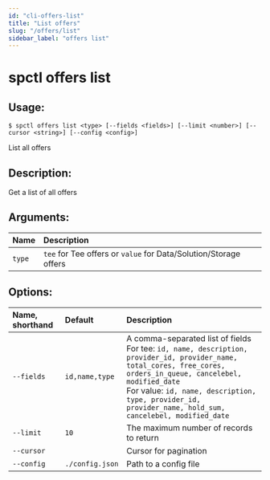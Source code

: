 ```yaml
---
id: "cli-offers-list"
title: "List offers"
slug: "/offers/list"
sidebar_label: "offers list"
---
```


# spctl offers list

## Usage:

```shell
$ spctl offers list <type> [--fields <fields>] [--limit <number>] [--cursor <string>] [--config <config>]
```

List all offers

## Description:

Get a list of all offers

## Arguments:

|**Name**|**Description**|
| :- | :- |
|`type`|`tee` for Tee offers or `value` for Data/Solution/Storage offers|  

## Options:

|**Name, shorthand**|**Default**|**Description**|
| :- | :- | :- |
|`--fields`|`id,name,type`|A comma-separated list of fields <br/> For tee: `id, name, description, provider_id, provider_name, total_cores, free_cores, orders_in_queue, cancelebel, modified_date` <br/> For value: `id, name, description, type, provider_id, provider_name, hold_sum, cancelebel, modified_date`|
|`--limit`|`10`|The maximum number of records to return|
|`--cursor`||Cursor for pagination|
|`--config`|`./config.json`|Path to a config file|
